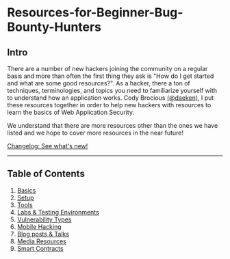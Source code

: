 # Resources-for-Beginner-Bug-Bounty-Hunters

## Intro

There are a number of new hackers joining the community on a regular basis and more than often the first thing they ask is "How do I get started and what are some good resources?". As a hacker, there a ton of techniques, terminologies, and topics you need to familiarize yourself with to understand how an application works. Cody Brocious [(@daeken)](http://twitter.com/daeken), I put these resources together in order to help new hackers with resources to learn the basics of Web Application Security. 

We understand that there are more resources other than the ones we have listed and we hope to cover more resources in the near future!<br>

[Changelog: See what's new!](/assets/changelog.md)

---
## Table of Contents

1. [Basics](/assets/basics.md)
2. [Setup](/assets/setup.md)
3. [Tools](/assets/tools.md)
4. [Labs & Testing Environments](/assets/labs.md)
5. [Vulnerability Types](/assets/vulns.md)
6. [Mobile Hacking](/assets/mobile.md)
6. [Blog posts & Talks](/assets/blogposts.md)
7. [Media Resources](/assets/media.md)
8. [Smart Contracts](/assets/Smart-contracts.md)
